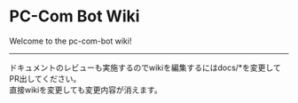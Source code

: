 # PC-Com Bot Wiki
Welcome to the pc-com-bot wiki!

---

ドキュメントのレビューも実施するのでwikiを編集するにはdocs/*を変更してPR出してください。  
直接wikiを変更しても変更内容が消えます。  




